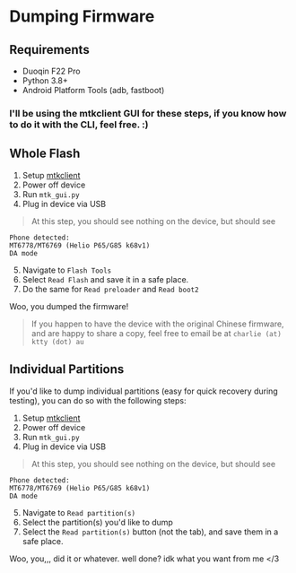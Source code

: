 # Dumping Firmware

## Requirements

- Duoqin F22 Pro
- Python 3.8+
- Android Platform Tools (adb, fastboot)

### I'll be using the mtkclient GUI for these steps, if you know how to do it with the CLI, feel free. :)

## Whole Flash

1. Setup [mtkclient](https://github.com/bkerler/mtkclient)
2. Power off device
3. Run `mtk_gui.py`
4. Plug in device via USB
> At this step, you should see nothing on the device, but should see
```
Phone detected:
MT6778/MT6769 (Helio P65/G85 k68v1)
DA mode
```
5. Navigate to `Flash Tools`
6. Select `Read Flash` and save it in a safe place.
7. Do the same for `Read preloader` and `Read boot2`

Woo, you dumped the firmware!

> If you happen to have the device with the original Chinese firmware, and are happy to share a copy, feel free to email be at `charlie (at) ktty (dot) au`

## Individual Partitions

If you'd like to dump individual partitions (easy for quick recovery during testing), you can do so with the following steps:

1. Setup [mtkclient](https://github.com/bkerler/mtkclient)
2. Power off device
3. Run `mtk_gui.py`
4. Plug in device via USB
> At this step, you should see nothing on the device, but should see
```
Phone detected:
MT6778/MT6769 (Helio P65/G85 k68v1)
DA mode
```
5. Navigate to `Read partition(s)`
6. Select the partition(s) you'd like to dump
7. Select the `Read partition(s)` button (not the tab), and save them in a safe place.

Woo, you,,, did it or whatever. well done? idk what you want from me </3
